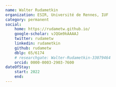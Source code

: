 ```yaml
---
name: Walter Rudametkin
organization: ESIR, Université de Rennes, IUF
category: permanent
social:
    home: https://rudametw.github.io/
    google-scholar: vJQGm9kAAAAJ
    twitter: rudametw
    linkedin: rudametkin
    github: rudametw
    dblp: 65/6174
    # researchgate: Walter-Rudametkin-33079464
    orcid: 0000-0003-2903-7600
dateOfStay: 
    start: 2022
    end: 
---
```

